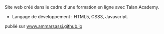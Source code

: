 Site web créé dans le cadre d'une formation en ligne avec Talan Academy.
* Langage de développement : HTML5, CSS3, Javascript.

publié sur 
www.ammarsassi.github.io 
